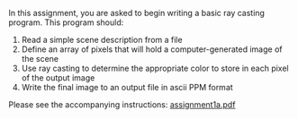 In this assignment, you are asked to begin writing a basic ray casting program. 
This program should: 
1. Read a simple scene description from a file
2. Define an array of pixels that will hold a computer-generated image of the scene
3. Use ray casting to determine the appropriate color to store in each pixel of the output image
4. Write the final image to an output file in ascii PPM format

Please see the accompanying instructions: [assignment1a.pdf](https://drive.google.com/drive/folders/1HuAm11HQqGH2M6FXuSPJBLzmmw7nQj6A)
